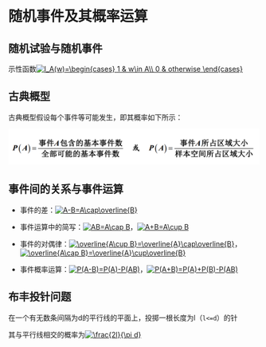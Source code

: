 # 随机事件及其概率运算

## 随机试验与随机事件

示性函数<a href="https://www.codecogs.com/eqnedit.php?latex=I_A(w)=\begin{cases}&space;1&space;&&space;w\in&space;A\\&space;0&space;&&space;otherwise&space;\end{cases}" target="_blank"><img src="https://latex.codecogs.com/gif.latex?I_A(w)=\begin{cases}&space;1&space;&&space;w\in&space;A\\&space;0&space;&&space;otherwise&space;\end{cases}" title="I_A(w)=\begin{cases} 1 & w\in A\\ 0 & otherwise \end{cases}" /></a>

## 古典概型

古典概型假设每个事件等可能发生，即其概率如下所示：

<img src="img/01_01.png" />

## 事件间的关系与事件运算

+ 事件的差：<a href="https://www.codecogs.com/eqnedit.php?latex=A-B=A\cap\overline{B}" target="_blank"><img src="https://latex.codecogs.com/gif.latex?A-B=A\cap\overline{B}" title="A-B=A\cap\overline{B}" /></a>
+ 事件运算中的简写：<a href="https://www.codecogs.com/eqnedit.php?latex=AB=A\cap&space;B" target="_blank"><img src="https://latex.codecogs.com/gif.latex?AB=A\cap&space;B" title="AB=A\cap B" /></a>，<a href="https://www.codecogs.com/eqnedit.php?latex=A&plus;B=A\cup&space;B" target="_blank"><img src="https://latex.codecogs.com/gif.latex?A&plus;B=A\cup&space;B" title="A+B=A\cup B" /></a>
+ 事件的对偶律：<a href="https://www.codecogs.com/eqnedit.php?latex=\overline{A\cup&space;B}=\overline{A}\cap\overline{B}" target="_blank"><img src="https://latex.codecogs.com/gif.latex?\overline{A\cup&space;B}=\overline{A}\cap\overline{B}" title="\overline{A\cup B}=\overline{A}\cap\overline{B}" /></a>，<a href="https://www.codecogs.com/eqnedit.php?latex=\overline{A\cap&space;B}=\overline{A}\cup\overline{B}" target="_blank"><img src="https://latex.codecogs.com/gif.latex?\overline{A\cap&space;B}=\overline{A}\cup\overline{B}" title="\overline{A\cap B}=\overline{A}\cup\overline{B}" /></a>

+ 事件概率运算：<a href="https://www.codecogs.com/eqnedit.php?latex=P(A-B)=P(A)-P(AB)" target="_blank"><img src="https://latex.codecogs.com/gif.latex?P(A-B)=P(A)-P(AB)" title="P(A-B)=P(A)-P(AB)" /></a>，<a href="https://www.codecogs.com/eqnedit.php?latex=P(A&plus;B)=P(A)&plus;P(B)-P(AB)" target="_blank"><img src="https://latex.codecogs.com/gif.latex?P(A&plus;B)=P(A)&plus;P(B)-P(AB)" title="P(A+B)=P(A)+P(B)-P(AB)" /></a>

## 布丰投针问题

在一个有无数条间隔为d的平行线的平面上，投掷一根长度为l（`l<=d`）的针

其与平行线相交的概率为<a href="https://www.codecogs.com/eqnedit.php?latex=\frac{2l}{\pi&space;d}" target="_blank"><img src="https://latex.codecogs.com/gif.latex?\frac{2l}{\pi&space;d}" title="\frac{2l}{\pi d}" /></a>